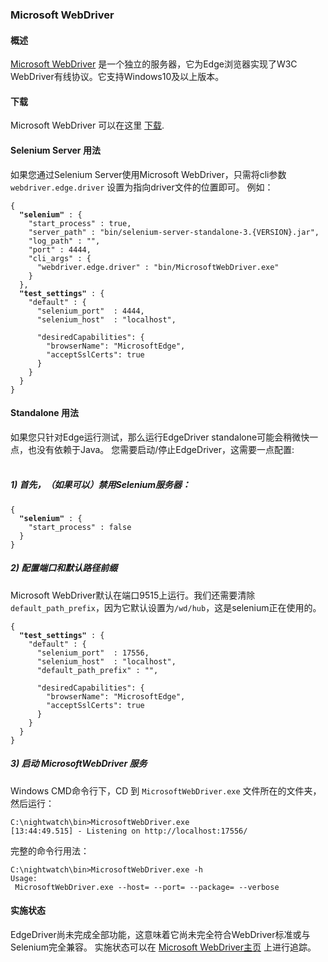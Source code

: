 ### Microsoft WebDriver

#### 概述
[Microsoft WebDriver](https://developer.microsoft.com/en-us/microsoft-edge/tools/webdriver/) 是一个独立的服务器，它为Edge浏览器实现了W3C WebDriver有线协议。它支持Windows10及以上版本。

#### 下载

Microsoft WebDriver 可以在这里 [下载](https://developer.microsoft.com/en-us/microsoft-edge/tools/webdriver/).

#### Selenium Server 用法

如果您通过Selenium Server使用Microsoft WebDriver，只需将cli参数 `webdriver.edge.driver` 设置为指向driver文件的位置即可。 例如：

<pre><code class="language-javascript">{
  <strong>"selenium"</strong> : {
    "start_process" : true,
    "server_path" : "bin/selenium-server-standalone-3.{VERSION}.jar",
    "log_path" : "",
    "port" : 4444,
    "cli_args" : {
      "webdriver.edge.driver" : "bin/MicrosoftWebDriver.exe"
    }
  },
  <strong>"test_settings"</strong> : {
    "default" : {
      "selenium_port"  : 4444,
      "selenium_host"  : "localhost",

      "desiredCapabilities": {
        "browserName": "MicrosoftEdge",
        "acceptSslCerts": true
      }
    }
  }
}</code></pre>


#### Standalone 用法

如果您只针对Edge运行测试，那么运行EdgeDriver standalone可能会稍微快一点，也没有依赖于Java。
您需要启动/停止EdgeDriver，这需要一点配置:<br><br>

##### 1) 首先，（如果可以）禁用Selenium服务器：

<pre><code class="language-javascript">{
  <strong>"selenium"</strong> : {
    "start_process" : false
  }
}
</code></pre>


##### 2) 配置端口和默认路径前缀
Microsoft WebDriver默认在端口9515上运行。我们还需要清除`default_path_prefix`，因为它默认设置为`/wd/hub`，这是selenium正在使用的。

<pre><code class="language-javascript">{
  <strong>"test_settings"</strong> : {
    "default" : {
      "selenium_port"  : 17556,
      "selenium_host"  : "localhost",
      "default_path_prefix" : "",

      "desiredCapabilities": {
        "browserName": "MicrosoftEdge",
        "acceptSslCerts": true
      }
    }
  }
}
</code></pre>

##### 3) 启动 MicrosoftWebDriver 服务
Windows CMD命令行下，CD 到 `MicrosoftWebDriver.exe` 文件所在的文件夹，然后运行：

<pre><code>C:\nightwatch\bin>MicrosoftWebDriver.exe
[13:44:49.515] - Listening on http://localhost:17556/
</code></pre>


完整的命令行用法：

<pre><code>C:\nightwatch\bin>MicrosoftWebDriver.exe -h
Usage:
 MicrosoftWebDriver.exe --host=<HostName> --port=<PortNumber> --package=<Package> --verbose</code></pre>

#### 实施状态
EdgeDriver尚未完成全部功能，这意味着它尚未完全符合WebDriver标准或与Selenium完全兼容。 实施状态可以在 [Microsoft WebDriver主页](https://developer.microsoft.com/en-us/microsoft-edge/platform/documentation/webdriver-commands/) 上进行追踪。
